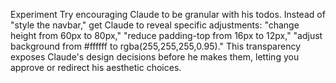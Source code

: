 Experiment
Try encouraging Claude to be granular with his todos. Instead of "style the navbar," get Claude to reveal specific adjustments: "change height from 60px to 80px," "reduce padding-top from 16px to 12px," "adjust background from #ffffff to rgba(255,255,255,0.95)." This transparency exposes Claude's design decisions before he makes them, letting you approve or redirect his aesthetic choices.